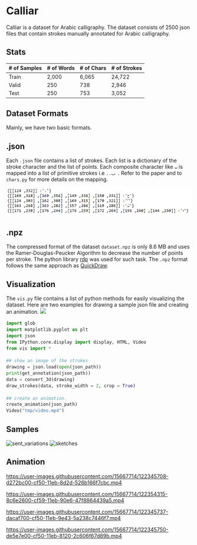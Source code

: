 # Calliar
Calliar is a dataset for Arabic calligraphy. The dataset consists of 2500 json files that contain strokes manually annotated for Arabic calligraphy. 

## Stats 

| # of Samples | # of Words | # of Chars | # of Strokes | 
---------------|-----------|------------|---------------
Train | 2,000 | 6,065 | 24,722 | 36,561 
Valid | 250 | 738 | 2,946 | 4,410 
Test | 250 | 753 |3,052 | 4,601 

## Dataset Formats 
Mainly, we have two basic formats. 
## .json 

Each `.json` file contains a list of strokes. Each list is a dictionary of the stroke character and the list of points. Each composite character like `ت` is mapped into a list of primitive strokes i.e `..ٮ `. Refer to the paper and to `chars.py` for more details on the mapping. 

![](media/data_format.PNG)

## .npz 

The compressed format of the dataset `dataset.npz` is only 8.6 MB and uses the Ramer-Douglas-Peucker Algorithm to decrease the number of points per stroke. The python library [rdp](https://github.com/fhirschmann/rdp) was used for such task. The `.npz` format follows the same approach as [QuickDraw](https://github.com/googlecreativelab/quickdraw-dataset). 

## Visualization 

The `vis.py` file contains a list of python methods for easily visualizing the dataset. Here are two examples for drawing a sample json file and creating an animation.  <a href="https://colab.research.google.com/github/ARBML/Calliar/blob/main/demo.ipynb">
    <img src="https://colab.research.google.com/assets/colab-badge.svg" >
    </a>

```python
import glob
import matplotlib.pyplot as plt 
import json 
from IPython.core.display import display, HTML, Video
from vis import *

## show an image of the strokes 
drawing = json.load(open(json_path))
print(get_annotation(json_path))
data = convert_3d(drawing)
draw_strokes(data, stroke_width = 2, crop = True)

## create an animation. 
create_animation(json_path)
Video("tmp/video.mp4")
```

## Samples 
![sent_variations](https://user-images.githubusercontent.com/15667714/122015992-4b470c00-cdc9-11eb-8488-06637f6271e7.png)
![sketches](https://user-images.githubusercontent.com/15667714/122016000-4d10cf80-cdc9-11eb-8ed1-7b5bfc38a264.png)

## Animation


https://user-images.githubusercontent.com/15667714/122345708-d272bc00-cf50-11eb-8d2d-526b166f7cbc.mp4



https://user-images.githubusercontent.com/15667714/122354315-8c6e2600-cf59-11eb-90e6-47f8864439a5.mp4



https://user-images.githubusercontent.com/15667714/122345737-dacaf700-cf50-11eb-9e43-5a238c7446f7.mp4

https://user-images.githubusercontent.com/15667714/122345750-de5e7e00-cf50-11eb-8120-2c606f67d89b.mp4






